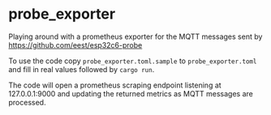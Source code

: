 # probe_exporter

Playing around with a prometheus exporter for the MQTT messages sent by https://github.com/eest/esp32c6-probe

To use the code copy `probe_exporter.toml.sample` to `probe_exporter.toml` and fill in real values followed by `cargo run`.

The code will open a prometheus scraping endpoint listening at 127.0.0.1:9000
and updating the returned metrics as MQTT messages are processed.
